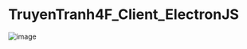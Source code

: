 # TruyenTranh4F_Client_ElectronJS
![image](https://github.com/TrunqKj3n/TruyenTranh4F_Client_ElectronJS/assets/87187870/3893e4e9-5b31-4a84-a7e1-38fb14cab86a)
